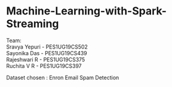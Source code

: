 # Machine-Learning-with-Spark-Streaming


Team: \
Sravya Yepuri - PES1UG19CS502 \
Sayonika Das - PES1UG19CS439 \
Rajeshwari R - PES1UG19CS375 \
Ruchita V R - PES1UG19CS397

Dataset chosen : Enron Email Spam Detection



